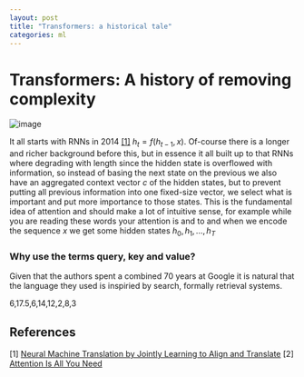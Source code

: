 ```yaml
---
layout: post
title: "Transformers: a historical tale"
categories: ml
---
```


# Transformers: A history of removing complexity
![image](https://github.com/fiskrt/minima/assets/43207511/94be79bd-de02-4f6f-91c3-48530583f10e)

It all starts with RNNs in 2014 [[1]](#1) $h_t=f(h_{t-1}, x)$. Of-course there is a longer and richer background before this, but in essence it all built up to that RNNs where degrading with length since the hidden state is overflowed with information, so instead of basing the next state on the previous we also have an aggregated context vector $c$ of the hidden states, but to prevent putting all previous information into one fixed-size vector, we select what is important and put more importance to those states. This is the fundamental idea of attention and should make a lot of intuitive sense, for example while you are reading these words your attention is  and to  and when we encode the sequence $x$ we get some hidden states $h_0, h_1, \ldots, h_T$

### Why use the terms query, key and value?
Given that the authors spent a combined 70 years at Google it is natural that the language they used is inspiried by search, formally retrieval systems. 

6,17.5,6,14,12,2,8,3

## References
<a id="1">[1]</a> 
[Neural Machine Translation by Jointly Learning to Align and Translate](https://arxiv.org/abs/1409.0473)
<a id="2">[2]</a> 
[Attention Is All You Need](https://arxiv.org/abs/1706.03762)
